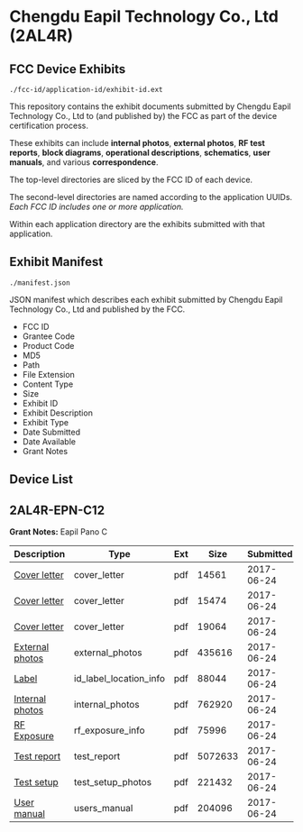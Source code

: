 # Chengdu Eapil Technology Co., Ltd (2AL4R)
## FCC Device Exhibits

```
./fcc-id/application-id/exhibit-id.ext
```

This repository contains the exhibit documents submitted by Chengdu Eapil Technology Co., Ltd to (and published by) the FCC as part of the device certification process.

These exhibits can include **internal photos**, **external photos**, **RF test reports**, **block diagrams**, **operational descriptions**, **schematics**, **user manuals**, and various **correspondence**.

The top-level directories are sliced by the FCC ID of each device.

The second-level directories are named according to the application UUIDs. *Each FCC ID includes one or more application.*

Within each application directory are the exhibits submitted with that application. 

## Exhibit Manifest

```
./manifest.json
```

JSON manifest which describes each exhibit submitted by Chengdu Eapil Technology Co., Ltd and published by the FCC.

- FCC ID
- Grantee Code
- Product Code
- MD5
- Path
- File Extension
- Content Type
- Size
- Exhibit ID
- Exhibit Description
- Exhibit Type
- Date Submitted
- Date Available
- Grant Notes

## Device List
## 2AL4R-EPN-C12
**Grant Notes:** Eapil Pano C

| Description | Type | Ext | Size | Submitted | Available |
| ----------- | ---- | --- | ---- | --------- | --------- |
| [Cover letter](2AL4R-EPN-C12/3291235cfd88890640c9465aed7b41c4/3438494.pdf) | cover_letter | pdf | 14561 | 2017-06-24 | 2017-06-24 |
| [Cover letter](2AL4R-EPN-C12/3291235cfd88890640c9465aed7b41c4/3438495.pdf) | cover_letter | pdf | 15474 | 2017-06-24 | 2017-06-24 |
| [Cover letter](2AL4R-EPN-C12/3291235cfd88890640c9465aed7b41c4/3438496.pdf) | cover_letter | pdf | 19064 | 2017-06-24 | 2017-06-24 |
| [External photos](2AL4R-EPN-C12/3291235cfd88890640c9465aed7b41c4/3438497.pdf) | external_photos | pdf | 435616 | 2017-06-24 | 2017-06-24 |
| [Label](2AL4R-EPN-C12/3291235cfd88890640c9465aed7b41c4/3438498.pdf) | id_label_location_info | pdf | 88044 | 2017-06-24 | 2017-06-24 |
| [Internal photos](2AL4R-EPN-C12/3291235cfd88890640c9465aed7b41c4/3438499.pdf) | internal_photos | pdf | 762920 | 2017-06-24 | 2017-06-24 |
| [RF Exposure](2AL4R-EPN-C12/3291235cfd88890640c9465aed7b41c4/3438501.pdf) | rf_exposure_info | pdf | 75996 | 2017-06-24 | 2017-06-24 |
| [Test report](2AL4R-EPN-C12/3291235cfd88890640c9465aed7b41c4/3438503.pdf) | test_report | pdf | 5072633 | 2017-06-24 | 2017-06-24 |
| [Test setup](2AL4R-EPN-C12/3291235cfd88890640c9465aed7b41c4/3438504.pdf) | test_setup_photos | pdf | 221432 | 2017-06-24 | 2017-06-24 |
| [User manual](2AL4R-EPN-C12/3291235cfd88890640c9465aed7b41c4/3438505.pdf) | users_manual | pdf | 204096 | 2017-06-24 | 2017-06-24 |
